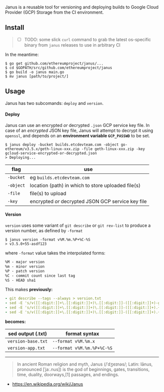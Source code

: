 Janus is a reusable tool for versioning and deploying builds to Google Cloud Provider (GCP) Storage from the CI
environment.

## Install
> - [ ] TODO: some slick `curl` command to grab the latest os-specific binary from `janus` releases to use in arbitrary CI

In the meantime:

```shell
$ go get github.com/ethereumproject/janus/...
$ cd $GOPATH/src/github.com/ethereumproject/janus
$ go build -o janus main.go
$ mv janus [path/to/project/]
```

## Usage
Janus has two subcomands: `deploy` and `version`.
#### Deploy
Janus can use an encrypted _or_ decrypted `.json` GCP service key file. In case of an _encrypted_ JSON key file, Janus will attempt to decrypt it using `openssl`,
and depends on an __environment variable `GCP_PASSWD`__ to be set.


```shell
$ janus deploy -bucket builds.etcdevteam.com -object go-ethereum/v3.5.x/geth-linux-xxx.zip -file geth-linux-xxx.zip -key gcloud-service-encrypted-or-decrypted.json
> Deploying...
```

| flag | use |
| --- | --- |
| `-bucket` | eg `builds.etcdevteam.com`|
| `-object` | location (path) in which to store uploaded file(s) |
| `-file` | file(s) to upload |
| `-key` | encrypted _or_ decrypted JSON GCP service key file |



#### Version
`version` uses some variant of `git describe` or `git rev-list` to produce a
version number, as defined by `-format`
```shell
$ janus version -format v%M.%m.%P+%C-%S
> v3.5.0+55-asdf123
```

where `-format` value takes the interpolated forms:
```txt
%M - major version
%m - minor version
%P - patch version
%C - commit count since last tag
%S - HEAD sha1
```

This makes __previously:__
```yml
- git describe --tags --always > version.txt
- sed -E 's/v([[:digit:]]+\.[[:digit:]]+)\.[[:digit:]]-([[:digit:]]+)-g([a-f0-9]+)/v\1.\2+\3/' version.txt > version-app.txt
- sed -E 's/v([[:digit:]]+\.[[:digit:]]+)\.[[:digit:]]-([[:digit:]]+).+/v\1.\2/' version.txt > version-only.txt
- sed -E 's/v([[:digit:]]+\.[[:digit:]]+)\.[[:digit:]]-([[:digit:]]+).+/v\1.x/' version.txt > version-base.txt

```

__becomes:__

| sed output (.txt) | format syntax |
| --- | --- |
| `version-base.txt` | `--format v%M.%m.x` |
| `version-app.txt` | `--format v%M.%m.%P+%C-%S` |

----

> In ancient Roman religion and myth, Janus (/ˈdʒeɪnəs/; Latin: Iānus, pronounced [ˈjaː.nus]) is the god of beginnings, gates, transitions, time, duality, doorways,[1] passages, and endings.
- https://en.wikipedia.org/wiki/Janus
